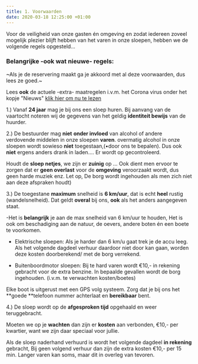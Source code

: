 ```yaml
---
title: 1. Voorwaarden
date: 2020-03-18 12:25:00 +01:00
---
```


Voor de veiligheid van onze gasten én omgeving en zodat iedereen zoveel mogelijk plezier blijft hebben van het varen in onze sloepen, hebben we de volgende regels opgesteld...

### Belangrijke -ook wat nieuwe- regels:

~Als je de reservering maakt ga je akkoord met al deze voorwaarden, dus lees ze goed.~

Lees **ook** de actuele -extra- maatregelen i.v.m. het Corona virus onder het kopje "Nieuws" [klik hier om nu te lezen](http://http://descheepsjongens.nl/news)

1.) Vanaf **24 jaar** mag je bij ons een sloep huren.
Bij aanvang van de vaartocht noteren wij de gegevens van het geldig **identiteit bewijs** van de huurder.

2.) De bestuurder mag **niet** **onder invloed** van alcohol of andere verdovende middelen in onze sloepen **varen**. overmatig alcohol in onze sloepen wordt sowieso **niet** toegestaan,(•door ons te bepalen). Dus ook **niet** ergens anders drank in laden.... Er wordt op gecontroleerd.

Houdt de **sloep netjes**, we zijn er **zuinig** op … Ook dient men ervoor te zorgen dat er **geen overlast** voor de **omgeving** veroorzaakt wordt, dus geen harde muziek enz.
Let op, De borg wordt ingehouden als men zich niet aan deze afspraken houdt)

3.) De toegestane **maximum** snelheid is **6 km/uur**, dat is echt **heel** rustig (wandelsnelheid).
Dat geldt **overal** bij ons, **ook** als het anders aangegeven staat.

-Het is **belangrijk** je aan de max snelheid van 6 km/uur te houden, Het is ook om beschadiging aan de natuur, de oevers, andere boten én een boete te voorkomen.

* Elektrische sloepen:  Als je harder dan 6 km/u gaat trek je de accu leeg.
Als het volgende dagdeel verhuur daardoor niet door kan gaan, worden deze kosten doorberekend/ met de borg verrekend.

* Buitenboordmotor sloepen:  Bij te hard varen wordt €10,- in rekening gebracht voor de extra benzine.
In bepaalde gevallen wordt de borg ingehouden. (i.v.m. te verwachten kosten/boetes)

Elke boot is uitgerust met een GPS volg systeem. Zorg dat je bij ons het **goede **telefoon nummer achterlaat en **bereikbaar** bent.

4.) De sloep wordt op de **afgesproken tijd** opgehaald en weer teruggebracht.

Moeten we op je **wachten** dan zijn er **kosten** aan verbonden, €10,- per kwartier, want we zijn daar speciaal voor jullie.

Als de sloep naderhand verhuurd is wordt het volgende dagdeel **in rekening** gebracht,
Bij geen volgend verhuur dan zijn de extra kosten €10,- per 15 min.
Langer varen kan soms, maar dit in overleg van tevoren.